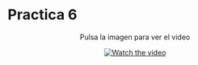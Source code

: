 # Practica 6
<div align="center" >
  Pulsa la imagen para ver el video
  
  [![Watch the video](https://i.stack.imgur.com/Vp2cE.png)](https://drive.google.com/file/d/1V6lpCB-0E18Nvy-fdrH4LP-ZR3IQYzOq/view?usp=sharing)
</div>

